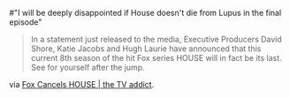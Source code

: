 #"I will be deeply disappointed if House doesn't die from Lupus in the final episode"

<blockquote>In a statement just released to the media, Executive Producers David Shore, Katie Jacobs and Hugh Laurie have announced that this current 8th season of the hit Fox series HOUSE will in fact be its last. See for yourself after the jump.</blockquote>
via <a href="http://www.thetvaddict.com/2012/02/08/an-open-letter-from-house-executive-producers-david-shore-katie-jacobs-and-hugh-laurie/">Fox Cancels HOUSE | the TV addict</a>.
<p style="text-align: center;"><a href="http://www.thetvaddict.com/2012/02/08/an-open-letter-from-house-executive-producers-david-shore-katie-jacobs-and-hugh-laurie/"><img src='http://conoroneill.net/wp-content/uploads/2012/02/house.jpg' alt='' /></a></p>